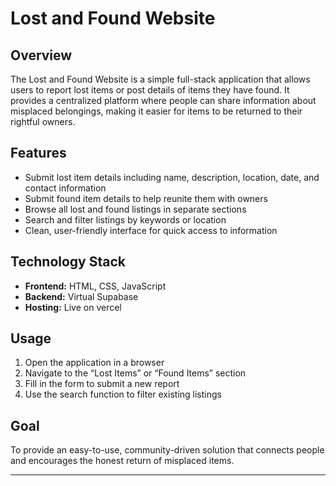 

# Lost and Found Website

## Overview

The Lost and Found Website is a simple full-stack application that allows users to report lost items or post details of items they have found. It provides a centralized platform where people can share information about misplaced belongings, making it easier for items to be returned to their rightful owners.

## Features

* Submit lost item details including name, description, location, date, and contact information
* Submit found item details to help reunite them with owners
* Browse all lost and found listings in separate sections
* Search and filter listings by keywords or location
* Clean, user-friendly interface for quick access to information

## Technology Stack

* **Frontend:** HTML, CSS, JavaScript
* **Backend:** Virtual Supabase
* **Hosting:** Live on vercel

## Usage

1. Open the application in a browser
2. Navigate to the “Lost Items” or “Found Items” section
3. Fill in the form to submit a new report
4. Use the search function to filter existing listings

## Goal

To provide an easy-to-use, community-driven solution that connects people and encourages the honest return of misplaced items.

---
